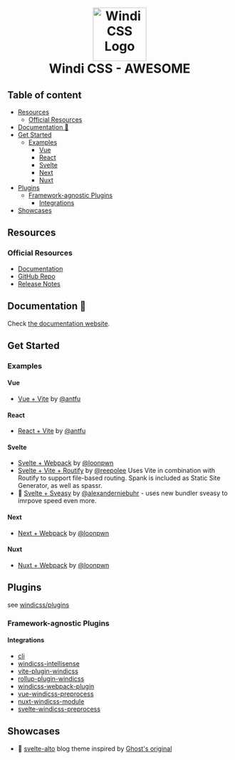 [website]: https://windicss.org/guide/
<h1 align="center">
<a href="https://github.com/windicss/windicss/wiki">
  <img src="https://windicss.netlify.app/assets/logo.svg" alt="Windi CSS Logo" height="120" width="120"/><br>
</a>
  Windi CSS - AWESOME
</h1>

## Table of content

<!--lint disable awesome-list-item-->

<!-- toc -->

- [Resources](#resources)
  - [Official Resources](#official-resources)
- [Documentation 📖](#documentation-%F0%9F%93%96)
- [Get Started](#get-started)
  - [Examples](#examples)
    - [Vue](#vue)
    - [React](#react)
    - [Svelte](#svelte)
    - [Next](#next)
    - [Nuxt](#nuxt)
- [Plugins](#plugins)
  - [Framework-agnostic Plugins](#framework-agnostic-plugins)
    - [Integrations](#integrations)
- [Showcases](#showcases)

<!-- tocstop -->

<!--lint enable awesome-list-item-->

## Resources

### Official Resources

- [Documentation](https:/windicss.org)
- [GitHub Repo](https://github.com/windicss/windicss)
- [Release Notes](https://github.com/windicss/windicss/releases)

## Documentation 📖
Check [the documentation website][website].

## Get Started

### Examples
#### Vue
- [Vue + Vite](https://github.com/windicss/vite-plugin-windicss/tree/main/examples/vue) by [@antfu](https://github.com/antfu)

#### React
- [React + Vite](https://github.com/windicss/vite-plugin-windicss/tree/main/examples/react) by [@antfu](https://github.com/antfu)

#### Svelte
<!-- - [Svelte + Snowpack](https://github.com/windicss/svelte-windicss-preprocess/tree/main/example/snowpack) by [@alexanderniebuhr](https://github.com/alexanderniebuhr) -->
- [Svelte + Webpack](https://github.com/windicss/webpack-windicss-plugin/tree/master/example/svelte) by [@loonpwn](https://github.com/loonpwn)
- [Svelte + Vite + Routify](https://github.com/reepolee/svelte-routify-windi-vite) by [@reepolee](https://github.com/reepolee) Uses Vite in combination with Routify to support file-based routing. Spank is included as Static Site Generator, as well as spassr.
- 🚧 [Svelte + Sveasy](https://github.com/alexanderniebuhr/svelte-sveasy-windicss) by [@alexanderniebuhr](https://github.com/alexanderniebuhr) - uses new bundler sveasy to imrpove speed even more.

#### Next
- [Next + Webpack](https://github.com/windicss/webpack-windicss-plugin/tree/master/example/next) by [@loonpwn](https://github.com/loonpwn)

#### Nuxt
- [Nuxt + Webpack](https://github.com/windicss/webpack-windicss-plugin/tree/master/example/nuxt) by [@loonpwn](https://github.com/loonpwn)

## Plugins
see [windicss/plugins](https://github.com/windicss)

### Framework-agnostic Plugins

#### Integrations
- [cli](https://windicss.org/guide/cli)
- [windicss-intellisense](https://github.com/windicss/windicss-intellisense)
- [vite-plugin-windicss](https://github.com/windicss/vite-plugin-windicss)
- [rollup-plugin-windicss](https://github.com/windicss/vite-plugin-windicss/tree/main/packages/rollup-plugin-windicss)
- [windicss-webpack-plugin](https://github.com/windicss/windicss-webpack-plugin)
- [vue-windicss-preprocess](https://github.com/windicss/vue-windicss-preprocess)
- [nuxt-windicss-module](https://github.com/windicss/nuxt-windicss-module)
- [svelte-windicss-preprocess](https://github.com/windicss/svelte-windicss-preprocess)

## Showcases
- 🚧 [svelte-alto](https://github.com/alexanderniebuhr/svelte-alto) blog theme inspired by [Ghost's original](https://github.com/TryGhost/Alto)
